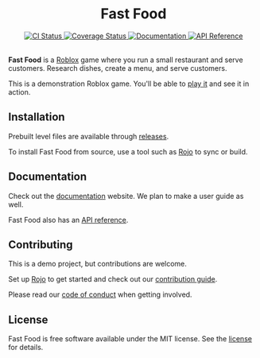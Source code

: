 <div align="center">
  <h1>Fast Food</h1>
</div>
<div align="center">
  <a href="https://github.com/LastTalon/FastFood/actions/workflows/ci.yaml">
    <img src="https://github.com/LastTalon/FastFood/actions/workflows/ci.yaml/badge.svg" alt="CI Status">
  </a>
  <a href="https://coveralls.io/github/LastTalon/FastFood?branch=main">
    <img src="https://coveralls.io/repos/github/LastTalon/FastFood/badge.svg?branch=main" alt="Coverage Status">
  </a>
  <a href="https://lasttalon.github.io/FastFood/">
    <img src="https://img.shields.io/badge/docs-website-informational" alt="Documentation">
  </a>
  <a href="https://lasttalon.github.io/FastFood/api/">
    <img src="https://img.shields.io/badge/docs-api-informational" alt="API Reference">
  </a>
</div>
<br>

**Fast Food** is a [Roblox] game where you run a small restaurant and serve
customers. Research dishes, create a menu, and serve customers.

This is a demonstration Roblox game. You'll be able to [play it][play] and see
it in action.

[roblox]: https://www.roblox.com/
[play]: https://www.roblox.com/users/357139/profile#!/creations

## Installation
Prebuilt level files are available through [releases][latest].

To install Fast Food from source, use a tool such as [Rojo] to sync or build.

[latest]: https://github.com/LastTalon/FastFood/releases


## Documentation
Check out the [documentation] website. We plan to make a user guide as well.

Fast Food also has an [API reference][api].

[documentation]: https://lasttalon.github.io/FastFood/
[api]: https://lasttalon.github.io/FastFood/api/

## Contributing
This is a demo project, but contributions are welcome.

Set up [Rojo] to get started and check out our
[contribution guide][contributing].

Please read our [code of conduct] when getting involved.

[contributing]: CONTRIBUTING.md
[code of conduct]: CODE_OF_CONDUCT.md

## License
Fast Food is free software available under the MIT license. See the [license]
for details.

[license]: LICENSE.md

[rojo]: https://rojo.space/
